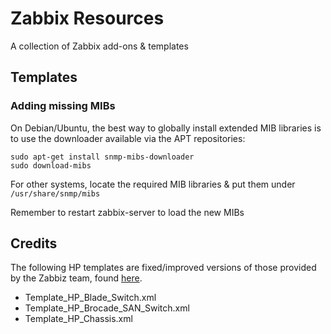 # Zabbix Resources

A collection of Zabbix add-ons & templates

## Templates
### Adding missing MIBs
On Debian/Ubuntu, the best way to globally install extended MIB libraries is to use the downloader available via the APT repositories:

    sudo apt-get install snmp-mibs-downloader
    sudo download-mibs

For other systems, locate the required MIB libraries & put them under ``/usr/share/snmp/mibs``

Remember to restart zabbix-server to load the new MIBs

## Credits
The following HP templates are fixed/improved versions of those provided by the Zabbiz team, found [here](https://share.zabbix.com/network_devices/cat-hp/template-hp-chassis-brocade-blade).
* Template_HP_Blade_Switch.xml
* Template_HP_Brocade_SAN_Switch.xml
* Template_HP_Chassis.xml
